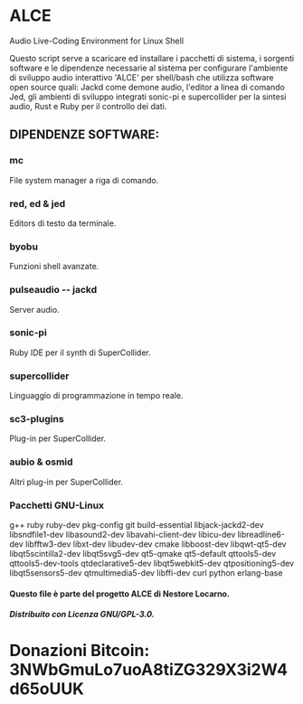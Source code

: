 # ALCE
Audio Live-Coding Environment for Linux Shell

Questo script serve a scaricare ed installare i pacchetti di sistema, i sorgenti software e le dipendenze necessarie al sistema per configurare l'ambiente di sviluppo audio interattivo 'ALCE' per shell/bash che utilizza software open source quali: Jackd come demone audio, l'editor a linea di comando Jed, gli ambienti di sviluppo integrati sonic-pi e supercollider per la sintesi audio, Rust e Ruby per il controllo dei dati.

## DIPENDENZE SOFTWARE:

### mc 
File system manager a riga di comando.

### red, ed & jed
Editors di testo da terminale.

### byobu
Funzioni shell avanzate.

### pulseaudio -- jackd
Server audio.

### sonic-pi
Ruby IDE per il synth di SuperCollider.

### supercollider 
Linguaggio di programmazione in tempo reale.

### sc3-plugins 
Plug-in per SuperCollider.

### aubio & osmid
Altri plug-in per SuperCollider.

### Pacchetti GNU-Linux 
g++ ruby ruby-dev pkg-config git build-essential libjack-jackd2-dev libsndfile1-dev libasound2-dev libavahi-client-dev libicu-dev libreadline6-dev libfftw3-dev libxt-dev libudev-dev cmake libboost-dev libqwt-qt5-dev libqt5scintilla2-dev libqt5svg5-dev qt5-qmake qt5-default qttools5-dev qttools5-dev-tools qtdeclarative5-dev libqt5webkit5-dev qtpositioning5-dev libqt5sensors5-dev qtmultimedia5-dev libffi-dev curl python erlang-base


#### Questo file è parte del progetto ALCE di Nestore Locarno.
##### Distribuito con Licenza GNU/GPL-3.0.
# Donazioni Bitcoin: 3NWbGmuLo7uoA8tiZG329X3i2W4d65oUUK

